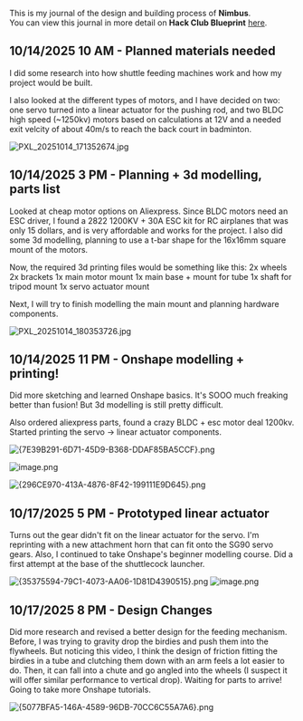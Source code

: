 <!--
  ===================    !!READ THIS NOTICE!!   ====================
  DO NOT edit this file manually. Your changes WILL BE OVERWRITTEN!
  This journal is auto generated and updated by Hack Club Blueprint.
  To edit this file, please edit your journal entries on Blueprint.
  ==================================================================
-->

This is my journal of the design and building process of **Nimbus**.  
You can view this journal in more detail on **Hack Club Blueprint** [here](https://blueprint.hackclub.com/projects/503).


## 10/14/2025 10 AM - Planned materials needed  

I did some research into how shuttle feeding machines work and how my project would be built. 

I also looked at the different types of motors, and I have decided on two: one servo turned into a linear actuator for the pushing rod, and two BLDC high speed (~1250kv) motors based on calculations at 12V and a needed exit velcity of about 40m/s to reach the back court in badminton.

![PXL_20251014_171352674.jpg](https://blueprint.hackclub.com/user-attachments/blobs/proxy/eyJfcmFpbHMiOnsiZGF0YSI6MjIyMCwicHVyIjoiYmxvYl9pZCJ9fQ==--0e6cc05bcf8ac5a765a62e1f6b4e5b70a0d7d361/PXL_20251014_171352674.jpg)
  

## 10/14/2025 3 PM - Planning + 3d modelling, parts list  

Looked at cheap motor options on Aliexpress. Since BLDC motors need an ESC driver, I found a 2822 1200KV + 30A ESC kit for RC airplanes that was only 15 dollars, and is very affordable and works for the project. I also did some 3d modelling, planning to use a t-bar shape for the 16x16mm square mount of the motors. 

Now, the required 3d printing files would be something like this:
2x wheels
2x brackets
1x main motor mount
1x main base + mount for tube
1x shaft for tripod mount
1x servo actuator mount

Next, I will try to finish modelling the main mount and planning hardware components.

![PXL_20251014_180353726.jpg](https://blueprint.hackclub.com/user-attachments/blobs/proxy/eyJfcmFpbHMiOnsiZGF0YSI6MjIyNCwicHVyIjoiYmxvYl9pZCJ9fQ==--af05a18b7829ff603fcb7013e5d37868b2063e2d/PXL_20251014_180353726.jpg)
  

## 10/14/2025 11 PM - Onshape modelling + printing!  

Did more sketching and learned Onshape basics. It's SOOO much freaking better than fusion! But 3d modelling is still pretty difficult.

Also ordered aliexpress parts, found a crazy BLDC + esc motor deal 1200kv. Started printing the servo -> linear actuator components.

![{7E39B291-6D71-45D9-B368-DDAF85BA5CCF}.png](https://blueprint.hackclub.com/user-attachments/blobs/proxy/eyJfcmFpbHMiOnsiZGF0YSI6MjI5NSwicHVyIjoiYmxvYl9pZCJ9fQ==--225492aa1c2e6a23a5753a6dfe05e5f677c90fe4/%7B7E39B291-6D71-45D9-B368-DDAF85BA5CCF%7D.png)

![image.png](https://blueprint.hackclub.com/user-attachments/blobs/proxy/eyJfcmFpbHMiOnsiZGF0YSI6MjI5NCwicHVyIjoiYmxvYl9pZCJ9fQ==--46f170f29c21fa29035a5697c2e66d5e9d74b66a/image.png)


![{296CE970-413A-4876-8F42-199111E9D645}.png](https://blueprint.hackclub.com/user-attachments/blobs/proxy/eyJfcmFpbHMiOnsiZGF0YSI6MjI5MywicHVyIjoiYmxvYl9pZCJ9fQ==--e5c6f1e31cbd6eff85a8cc5867502a66d3d5a352/%7B296CE970-413A-4876-8F42-199111E9D645%7D.png)
  

## 10/17/2025 5 PM - Prototyped linear actuator  

Turns out the gear didn't fit on the linear actuator for the servo. I'm reprinting with a new attachment horn that can fit onto the SG90 servo gears. Also, I continued to take Onshape's beginner modelling course. Did a first attempt at the base of the shuttlecock launcher.




![{35375594-79C1-4073-AA06-1D81D4390515}.png](https://blueprint.hackclub.com/user-attachments/blobs/proxy/eyJfcmFpbHMiOnsiZGF0YSI6MjgxNiwicHVyIjoiYmxvYl9pZCJ9fQ==--77c51555c81418a7c76ddb068006f862ed888f56/%7B35375594-79C1-4073-AA06-1D81D4390515%7D.png)
![image.png](https://blueprint.hackclub.com/user-attachments/blobs/proxy/eyJfcmFpbHMiOnsiZGF0YSI6MjgxNywicHVyIjoiYmxvYl9pZCJ9fQ==--763ae55863ec3af30e92e06444c80d398fc3694d/image.png)
  

## 10/17/2025 8 PM - Design Changes  

Did more research and revised a better design for the feeding mechanism. Before, I was trying to gravity drop the birdies and push them into the flywheels. But noticing this video, I think the design of friction fitting the birdies in a tube and clutching them down with an arm feels a lot easier to do. Then, it can fall into a chute and go angled into the wheels (I suspect it will offer similar performance to vertical drop). Waiting for parts to arrive! Going to take more Onshape tutorials.


![{5077BFA5-146A-4589-96DB-70CC6C55A7A6}.png](https://blueprint.hackclub.com/user-attachments/blobs/proxy/eyJfcmFpbHMiOnsiZGF0YSI6Mjg0NSwicHVyIjoiYmxvYl9pZCJ9fQ==--dd81d259c5a86acd7e1f5ecc27d0d355e148b3ea/%7B5077BFA5-146A-4589-96DB-70CC6C55A7A6%7D.png)
  

